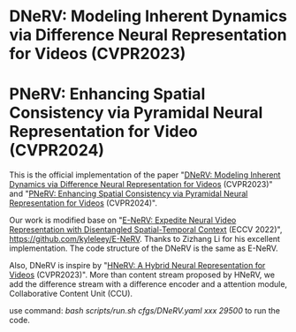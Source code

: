 # DNeRV: Modeling Inherent Dynamics via Difference Neural Representation for Videos (CVPR2023)
# PNeRV: Enhancing Spatial Consistency via Pyramidal Neural Representation for Video (CVPR2024)

This is the official implementation of the paper "[DNeRV: Modeling Inherent Dynamics via Difference Neural Representation for Videos](https://arxiv.org/pdf/2304.06544.pdf) (CVPR2023)" and "[PNeRV: Enhancing Spatial Consistency via Pyramidal Neural Representation for Videos](https://arxiv.org/pdf/2404.08921.pdf) (CVPR2024)".

Our work is modified base on "[E-NeRV: Expedite Neural Video Representation with Disentangled Spatial-Temporal Context](https://arxiv.org/pdf/2207.08132.pdf) (ECCV 2022)", https://github.com/kyleleey/E-NeRV. Thanks to Zizhang Li for his excellent implementation. The code structure of the DNeRV is the same as E-NeRV.

Also, DNeRV is inspire by "[HNeRV: A Hybrid Neural Representation for Videos](https://arxiv.org/pdf/2304.02633.pdf) (CVPR2023)". More than content stream proposed by HNeRV, we add the difference stream with a difference encoder and a attention module, Collaborative Content Unit (CCU).

use command: _bash scripts/run.sh cfgs/DNeRV.yaml xxx 29500_ to run the code.
